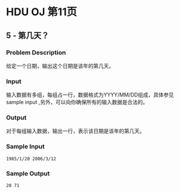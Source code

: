 # HDU OJ 第11页

## 5 - 第几天？


### Problem Description
给定一个日期，输出这个日期是该年的第几天。

### Input

输入数据有多组，每组占一行，数据格式为YYYY/MM/DD组成，具体参见sample input ,另外，可以向你确保所有的输入数据是合法的。

### Output

对于每组输入数据，输出一行，表示该日期是该年的第几天。

### Sample Input
```
1985/1/20 2006/3/12
```
### Sample Output
```
20 71
```